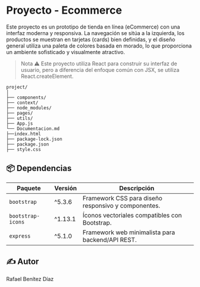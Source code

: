 # Proyecto - Ecommerce

Este proyecto es un prototipo de tienda en línea (eCommerce) con una interfaz moderna y responsiva. La navegación se sitúa a la izquierda, los productos se muestran en tarjetas (cards) bien definidas, y el diseño general utiliza una paleta de colores basada en morado, lo que proporciona un ambiente sofisticado y visualmente atractivo.

> Nota ⚠️
Este proyecto utiliza React para construir su interfaz de usuario, pero a diferencia del enfoque común con JSX, se utiliza React.createElement.

```
project/
│
├── components/
├── context/
├── node_modules/
├── pages/
├── utils/
├── App.js
└── Documentacion.md
├──index.html            
├── package-lock.json
├── package.json
├── style.css

```

## 📦 Dependencias

| Paquete            | Versión   | Descripción |
|--------------------|-----------|-------------|
| `bootstrap`        | ^5.3.6    | Framework CSS para diseño responsivo y componentes. |
| `bootstrap-icons`  | ^1.13.1   | Íconos vectoriales compatibles con Bootstrap. |
| `express`          | ^5.1.0    | Framework web minimalista para backend/API REST. |

## ✍️ Autor
Rafael Benítez Díaz